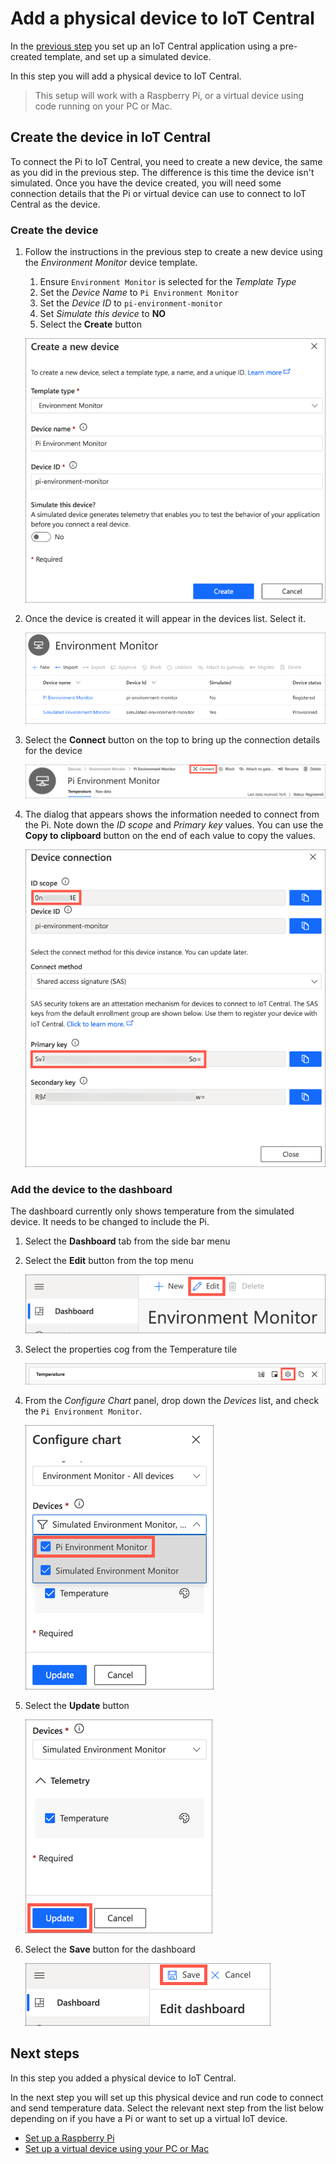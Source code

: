 # Add a physical device to IoT Central

In the [previous step](./set-up-iot-central.md) you set up an IoT Central application using a pre-created template, and set up a simulated device.

In this step you will add a physical device to IoT Central.

> This setup will work with a Raspberry Pi, or a virtual device using code running on your PC or Mac.

## Create the device in IoT Central

To connect the Pi to IoT Central, you need to create a new device, the same as you did in the previous step. The difference is this time the device isn't simulated. Once you have the device created, you will need some connection details that the Pi or virtual device can use to connect to IoT Central as the device.

### Create the device

1. Follow the instructions in the previous step to create a new device using the *Environment Monitor* device template.

    1. Ensure `Environment Monitor` is selected for the *Template Type*
    1. Set the *Device Name* to `Pi Environment Monitor`
    1. Set the *Device ID* to `pi-environment-monitor`
    1. Set *Simulate this device* to **NO**
    1. Select the **Create** button

    ![The create new device dialog](../images/iot-central-create-new-pi-device.png)

1. Once the device is created it will appear in the devices list. Select it.

    ![The device in the devices list](../images/iot-central-devices-list-simulated-and-pi.png)

1. Select the **Connect** button on the top to bring up the connection details for the device

    ![The connect button](../images/iot-central-device-connect-button.png)

1. The dialog that appears shows the information needed to connect from the Pi. Note down the *ID scope* and *Primary key* values. You can use the **Copy to clipboard** button on the end of each value to copy the values.

    ![The connect dialog](../images/iot-central-device-connect-dialog-pi.png)

### Add the device to the dashboard

The dashboard currently only shows temperature from the simulated device. It needs to be changed to include the Pi.

1. Select the **Dashboard** tab from the side bar menu

1. Select the **Edit** button from the top menu

    ![the edit dashboard button](../images/iot-central-dashboard-edit-button.png)

1. Select the properties cog from the Temperature tile

    ![The properties button](../images/iot-central-dashboard-temperature-tile-edit-button.png)

1. From the *Configure Chart* panel, drop down the *Devices* list, and check the `Pi Environment Monitor`.

    ![Selecting the Pi device](../images/iot-central-dashboard-temperature-tile-select-devices-dropdown-add-pi.png)

1. Select the **Update** button

    ![The update button](../images/iot-central-dashboard-temperature-tile-update-button.png)

1. Select the **Save** button for the dashboard

    ![The save button](../images/iot-central-dashboard-temperature-tile-edit-save-button.png)

## Next steps

In this step you added a physical device to IoT Central.

In the next step you will set up this physical device and run code to connect and send temperature data. Select the relevant next step from the list below depending on if you have a Pi or want to set up a virtual IoT device.

* [Set up a Raspberry Pi](./set-up-pi.md)
* [Set up a virtual device using your PC or Mac](./set-up-virtual-pi.md)
